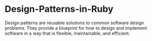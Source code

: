 # Design-Patterns-in-Ruby
Design patterns are reusable solutions to common software design problems. They provide a blueprint for how to design and implement software in a way that is flexible, maintainable, and efficient.
